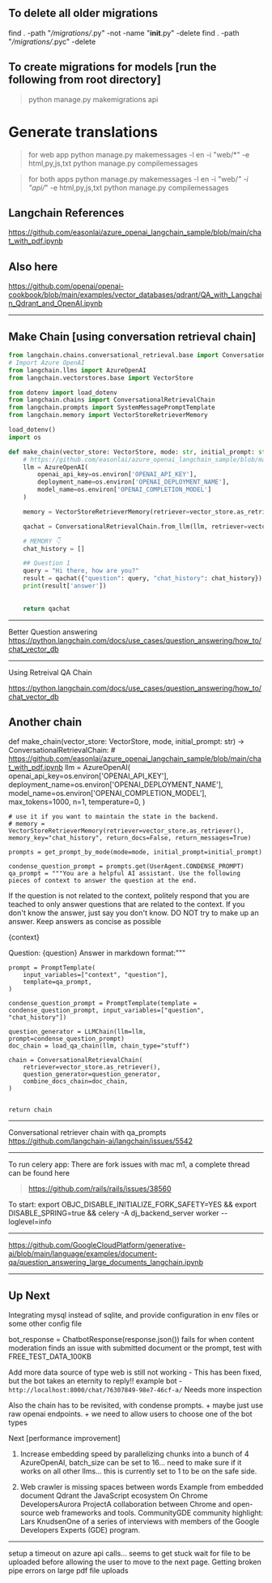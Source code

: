 ## To delete all older migrations
find . -path "*/migrations/*.py" -not -name "__init__.py" -delete
find . -path "*/migrations/*.pyc" -delete

## To create migrations for models [run the following from root directory]
> python manage.py makemigrations api


# Generate translations
> for web app
python manage.py makemessages -l en -i "web/*" -e html,py,js,txt
python manage.py compilemessages

> for both apps
python manage.py makemessages -l en -i "web/*" -i "api/*" -e html,py,js,txt
python manage.py compilemessages



## Langchain References
https://github.com/easonlai/azure_openai_langchain_sample/blob/main/chat_with_pdf.ipynb


## Also here
https://github.com/openai/openai-cookbook/blob/main/examples/vector_databases/qdrant/QA_with_Langchain_Qdrant_and_OpenAI.ipynb


---
Make Chain [using conversation retrieval chain]
---
```py
from langchain.chains.conversational_retrieval.base import ConversationalRetrievalChain
# Import Azure OpenAI
from langchain.llms import AzureOpenAI
from langchain.vectorstores.base import VectorStore

from dotenv import load_dotenv
from langchain.chains import ConversationalRetrievalChain
from langchain.prompts import SystemMessagePromptTemplate
from langchain.memory import VectorStoreRetrieverMemory

load_dotenv()
import os

def make_chain(vector_store: VectorStore, mode: str, initial_prompt: str) -> ConversationalRetrievalChain:
    # https://github.com/easonlai/azure_openai_langchain_sample/blob/main/chat_with_pdf.ipynb
    llm = AzureOpenAI(
        openai_api_key=os.environ['OPENAI_API_KEY'], 
        deployment_name=os.environ['OPENAI_DEPLOYMENT_NAME'], 
        model_name=os.environ['OPENAI_COMPLETION_MODEL']
    )

    memory = VectorStoreRetrieverMemory(retriever=vector_store.as_retriever(), memory_key="chat_history", return_docs=False, return_messages=True)

    qachat = ConversationalRetrievalChain.from_llm(llm, retriever=vector_store.as_retriever(), memory=memory, return_source_documents=True, get_chat_history=lambda h : h)

    # MEMORY 👇
    chat_history = []

    ## Question 1
    query = "Hi there, how are you?"
    result = qachat({"question": query, "chat_history": chat_history})
    print(result['answer'])
    
    
    return qachat


```

---
Better Question answering
https://python.langchain.com/docs/use_cases/question_answering/how_to/chat_vector_db


---
Using Retreival QA Chain


https://python.langchain.com/docs/use_cases/question_answering/how_to/chat_vector_db


Another chain
---
def make_chain(vector_store: VectorStore, mode, initial_prompt: str) -> ConversationalRetrievalChain:
    # https://github.com/easonlai/azure_openai_langchain_sample/blob/main/chat_with_pdf.ipynb
    llm = AzureOpenAI(
        openai_api_key=os.environ['OPENAI_API_KEY'], 
        deployment_name=os.environ['OPENAI_DEPLOYMENT_NAME'], 
        model_name=os.environ['OPENAI_COMPLETION_MODEL'],
        max_tokens=1000,
        n=1,
        temperature=0,
    )

    # use it if you want to maintain the state in the backend.
    # memory = VectorStoreRetrieverMemory(retriever=vector_store.as_retriever(), memory_key="chat_history", return_docs=False, return_messages=True)

    prompts = get_prompt_by_mode(mode=mode, initial_prompt=initial_prompt)
    
    condense_question_prompt = prompts.get(UserAgent.CONDENSE_PROMPT)
    qa_prompt = """You are a helpful AI assistant. Use the following pieces of context to answer the question at the end.
If the question is not related to the context, politely respond that you are teached to only answer questions that are related to the context.
If you don't know the answer, just say you don't know. DO NOT try to make up an answer. Keep answers as concise as possible

{context}

Question: {question}
Answer in markdown format:"""

    prompt = PromptTemplate(
        input_variables=["context", "question"],
        template=qa_prompt,
    )

    condense_question_prompt = PromptTemplate(template = condense_question_prompt, input_variables=["question", "chat_history"])

    question_generator = LLMChain(llm=llm, prompt=condense_question_prompt)
    doc_chain = load_qa_chain(llm, chain_type="stuff")

    chain = ConversationalRetrievalChain(
        retriever=vector_store.as_retriever(),
        question_generator=question_generator,
        combine_docs_chain=doc_chain,
    )


    return chain


---
Conversational retriever chain with qa_prompts
https://github.com/langchain-ai/langchain/issues/5542



---
To run celery app: 
There are fork issues with mac m1, a complete thread can be found here
> https://github.com/rails/rails/issues/38560

To start: 
export OBJC_DISABLE_INITIALIZE_FORK_SAFETY=YES && export DISABLE_SPRING=true && celery -A dj_backend_server worker --loglevel=info



---
https://github.com/GoogleCloudPlatform/generative-ai/blob/main/language/examples/document-qa/question_answering_large_documents_langchain.ipynb



---

Up Next
--
Integrating mysql instead of sqlite, and provide configuration in env files or some other config file

bot_response = ChatbotResponse(response.json())
fails for when content moderation finds an issue with submitted document or the prompt, test with FREE_TEST_DATA_100KB

Add more data source of type web is still not working - This has been fixed, but the bot takes an eternity to reply!!
example bot - `http://localhost:8000/chat/76307849-98e7-46cf-a/`
Needs more inspection


Also the chain has to be revisited, with condense prompts. + maybe just use raw openai endpoints. + we need to allow users to choose one of the bot types



Next [performance improvement]
1. Increase embedding speed by parallelizing chunks into a bunch of 4
AzureOpenAI, batch_size can be set to 16... need to make sure if it works on all other llms... this is currently set to 1 to be on the safe side.


2. Web crawler is missing spaces between words
Example from embedded document Qdrant
the JavaScript ecosystem On Chrome DevelopersAurora ProjectA collaboration between Chrome and open-source web frameworks and tools. CommunityGDE community highlight: Lars KnudsenOne of a series of interviews with members of the Google Developers Experts (GDE) program.



----
setup a timeout on azure api calls... seems to get stuck
wait for file to be uploaded before allowing the user to move to the next page. Getting broken pipe errors on large pdf file uploads